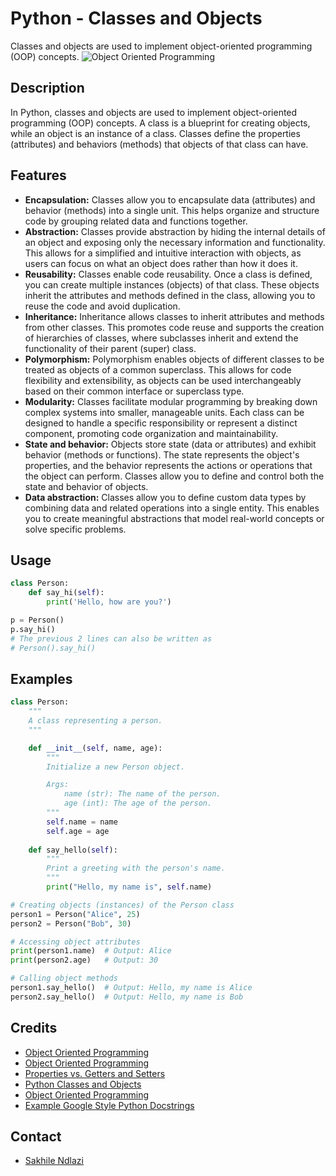 # Python - Classes and Objects 
Classes and objects are used to implement object-oriented programming (OOP) concepts.
![Object Oriented Programming](https://s3.amazonaws.com/intranet-projects-files/holbertonschool-higher-level_programming+/247/oop-meme.jpg)

## Description
In Python, classes and objects are used to implement object-oriented programming (OOP) concepts. A class is a blueprint for creating objects, while an object is an instance of a class. Classes define the properties (attributes) and behaviors (methods) that objects of that class can have.

## Features
 * **Encapsulation:** Classes allow you to encapsulate data (attributes) and behavior (methods) into a single unit. This helps organize and structure code by grouping related data and functions together.
 * **Abstraction:** Classes provide abstraction by hiding the internal details of an object and exposing only the necessary information and functionality. This allows for a simplified and intuitive interaction with objects, as users can focus on what an object does rather than how it does it.
 * **Reusability:** Classes enable code reusability. Once a class is defined, you can create multiple instances (objects) of that class. These objects inherit the attributes and methods defined in the class, allowing you to reuse the code and avoid duplication.
 * **Inheritance:** Inheritance allows classes to inherit attributes and methods from other classes. This promotes code reuse and supports the creation of hierarchies of classes, where subclasses inherit and extend the functionality of their parent (super) class.
 * **Polymorphism:** Polymorphism enables objects of different classes to be treated as objects of a common superclass. This allows for code flexibility and extensibility, as objects can be used interchangeably based on their common interface or superclass type.
 * **Modularity:** Classes facilitate modular programming by breaking down complex systems into smaller, manageable units. Each class can be designed to handle a specific responsibility or represent a distinct component, promoting code organization and maintainability.
 * **State and behavior:** Objects store state (data or attributes) and exhibit behavior (methods or functions). The state represents the object's properties, and the behavior represents the actions or operations that the object can perform. Classes allow you to define and control both the state and behavior of objects.
 * **Data abstraction:** Classes allow you to define custom data types by combining data and related operations into a single entity. This enables you to create meaningful abstractions that model real-world concepts or solve specific problems.

## Usage
```python
class Person:
    def say_hi(self):
        print('Hello, how are you?')

p = Person()
p.say_hi()
# The previous 2 lines can also be written as
# Person().say_hi()
```

## Examples
```python
class Person:
    """
    A class representing a person.
    """

    def __init__(self, name, age):
        """
        Initialize a new Person object.

        Args:
            name (str): The name of the person.
            age (int): The age of the person.
        """
        self.name = name
        self.age = age
    
    def say_hello(self):
        """
        Print a greeting with the person's name.
        """
        print("Hello, my name is", self.name)

# Creating objects (instances) of the Person class
person1 = Person("Alice", 25)
person2 = Person("Bob", 30)

# Accessing object attributes
print(person1.name)  # Output: Alice
print(person2.age)   # Output: 30

# Calling object methods
person1.say_hello()  # Output: Hello, my name is Alice
person2.say_hello()  # Output: Hello, my name is Bob

```

## Credits
 * [Object Oriented Programming](https://python.swaroopch.com/oop.html)
 * [Object Oriented Programming](https://python-course.eu/oop/object-oriented-programming.php)
 * [Properties vs. Getters and Setters](https://python-course.eu/oop/properties-vs-getters-and-setters.php)
 * [Python Classes and Objects](https://youtu.be/apACNr7DC_s)
 * [Object Oriented Programming](https://youtu.be/-DP1i2ZU9gk)
 * [Example Google Style Python Docstrings](https://sphinxcontrib-napoleon.readthedocs.io/en/latest/example_google.html)

## Contact
 * [Sakhile Ndlazi](https://www.twitter.com/sakhilelindah)
